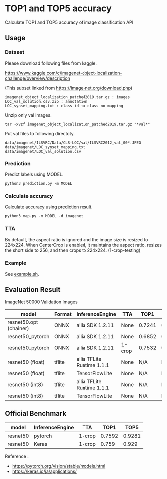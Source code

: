 # TOP1 and TOP5 accuracy

Calculate TOP1 and TOP5 accuracy of image classification API

## Usage

### Dataset

Please download following files from kaggle.

https://www.kaggle.com/c/imagenet-object-localization-challenge/overview/description

(This subset linked from https://image-net.org/download.php)

```
imagenet_object_localization_patched2019.tar.gz : images
LOC_val_solution.csv.zip : annotation
LOC_synset_mapping.txt : class id to class no mapping
```

Unzip only val images.

```
tar -xvzf imagenet_object_localization_patched2019.tar.gz "*val*"
```

Put val files to following directoty.

```
data/imagenet/ILSVRC/Data/CLS-LOC/val/ILSVRC2012_val_00*.JPEG
data/imagenet/LOC_synset_mapping.txt
data/imagenet/LOC_val_solution.csv
```

### Prediction 

Predict labels using MODEL.

```
python3 prediction.py -m MODEL
```

### Calculate accuracy

Calculate accuracy using prediction result.

```
python3 map.py -m MODEL -d imagenet
```

### TTA

By default, the aspect ratio is ignored and the image size is resized to 224x224. When CenterCrop is enabled, it maintains the aspect ratio, resizes the short side to 256, and then crops to 224x224. (1-crop-testing)

### Example

See [example.sh](./example.sh).

## Evaluation Result

ImageNet 50000 Validation Images

|model|Format|InferenceEngine|TTA|TOP1|TOP5|
|-----|-----|-----|-----|-----|-----|
|resnet50.opt (chainer)|ONNX|ailia SDK 1.2.11|None|0.7241|0.9103|
|resnet50_pytorch|ONNX|ailia SDK 1.2.11|None|0.6852|0.8869|
|resnet50_pytorch|ONNX|ailia SDK 1.2.11|1-crop|0.7532|0.9253|
|resnet50 (float)|tflite|ailia TFLite Runtime 1.1.1|None|N/A|N/A|
|resnet50 (float)|tflite|TensorFlowLite|None|N/A|N/A|
|resnet50 (int8)|tflite|ailia TFLite Runtime 1.1.1|None|N/A|N/A|
|resnet50 (int8)|tflite|TensorFlowLite|None|N/A|N/A|

## Official Benchmark

|model|InferenceEngine|TTA|TOP1|TOP5|
|-----|-----|-----|-----|-----|
|resnet50|pytorch|1-crop|0.7592|0.9281|
|resnet50|Keras|1-crop|0.759|0.929|

Reference :
- https://pytorch.org/vision/stable/models.html
- https://keras.io/ja/applications/

